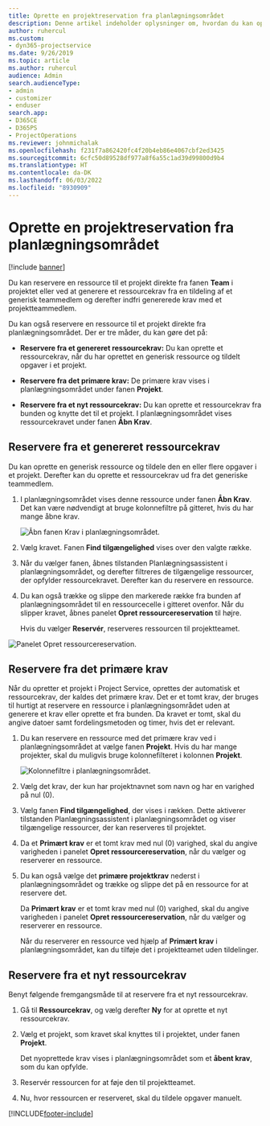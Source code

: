 ```yaml
---
title: Oprette en projektreservation fra planlægningsområdet
description: Denne artikel indeholder oplysninger om, hvordan du kan oprette en projektreservation fra planlægningsområdet.
author: ruhercul
ms.custom:
- dyn365-projectservice
ms.date: 9/26/2019
ms.topic: article
ms.author: ruhercul
audience: Admin
search.audienceType:
- admin
- customizer
- enduser
search.app:
- D365CE
- D365PS
- ProjectOperations
ms.reviewer: johnmichalak
ms.openlocfilehash: f231f7a862420fc4f20b4eb86e4067cbf2ed3425
ms.sourcegitcommit: 6cfc50d89528df977a8f6a55c1ad39d99800d9b4
ms.translationtype: HT
ms.contentlocale: da-DK
ms.lasthandoff: 06/03/2022
ms.locfileid: "8930909"
---
```

# <a name="create-a-project-booking-from-the-schedule-board"></a>Oprette en projektreservation fra planlægningsområdet

[!include [banner](../includes/psa-now-project-operations.md)]

Du kan reservere en ressource til et projekt direkte fra fanen **Team** i projektet eller ved at generere et ressourcekrav fra en tildeling af et generisk teammedlem og derefter indfri genererede krav med et projektteammedlem.

Du kan også reservere en ressource til et projekt direkte fra planlægningsområdet. Der er tre måder, du kan gøre det på:

- **Reservere fra et genereret ressourcekrav:** Du kan oprette et ressourcekrav, når du har oprettet en generisk ressource og tildelt opgaver i et projekt.

- **Reservere fra det primære krav:** De primære krav vises i planlægningsområdet under fanen **Projekt**. 

- **Reservere fra et nyt ressourcekrav:** Du kan oprette et ressourcekrav fra bunden og knytte det til et projekt. I planlægningsområdet vises ressourcekravet under fanen **Åbn Krav**.

## <a name="book-from-a-generated-resource-requirement"></a>Reservere fra et genereret ressourcekrav

Du kan oprette en generisk ressource og tildele den en eller flere opgaver i et projekt. Derefter kan du oprette et ressourcekrav ud fra det generiske teammedlem. 

1.  I planlægningsområdet vises denne ressource under fanen **Åbn Krav**. Det kan være nødvendigt at bruge kolonnefiltre på gitteret, hvis du har mange åbne krav. 

    ![Åbn fanen Krav i planlægningsområdet.](media/FAQ-Project-Booking-Schedule-Board-1.png "Skærmbillede af reservations- og tildelingstabel")

2. Vælg kravet. Fanen **Find tilgængelighed** vises over den valgte række.
 
3. Når du vælger fanen, åbnes tilstanden Planlægningsassistent i planlægningsområdet, og derefter filtreres de tilgængelige ressourcer, der opfylder ressourcekravet. Derefter kan du reservere en ressource.

4. Du kan også trække og slippe den markerede række fra bunden af planlægningsområdet til en ressourcecelle i gitteret ovenfor. Når du slipper kravet, åbnes panelet **Opret ressourcereservation** til højre.

    Hvis du vælger **Reservér**, reserveres ressourcen til projektteamet.

![Panelet Opret ressourcereservation.](media/FAQ-Project-Booking-Schedule-Board-6.png "")
 

## <a name="book-from-the-primary-requirement"></a>Reservere fra det primære krav

Når du opretter et projekt i Project Service, oprettes der automatisk et ressourcekrav, der kaldes det primære krav. Det er et tomt krav, der bruges til hurtigt at reservere en ressource i planlægningsområdet uden at generere et krav eller oprette et fra bunden. Da kravet er tomt, skal du angive datoer samt fordelingsmetoden og timer, hvis det er relevant. 

1. Du kan reservere en ressource med det primære krav ved i planlægningsområdet at vælge fanen **Projekt**. Hvis du har mange projekter, skal du muligvis bruge kolonnefilteret i kolonnen **Projekt**.

   ![Kolonnefiltre i planlægningsområdet.](media/FAQ-Project-Booking-Schedule-Board-2.png "Skærmbillede af reservations- og tildelingstabel")

2. Vælg det krav, der kun har projektnavnet som navn og har en varighed på nul (0).

3. Vælg fanen **Find tilgængelighed**, der vises i rækken. Dette aktiverer tilstanden Planlægningsassistent i planlægningsområdet og viser tilgængelige ressourcer, der kan reserveres til projektet.

4. Da et **Primært krav** er et tomt krav med nul (0) varighed, skal du angive varigheden i panelet **Opret ressourcereservation**, når du vælger og reserverer en ressource.

5. Du kan også vælge det **primære projektkrav** nederst i planlægningsområdet og trække og slippe det på en ressource for at reservere det.
 
    Da **Primært krav** er et tomt krav med nul (0) varighed, skal du angive varigheden i panelet **Opret ressourcereservation**, når du vælger og reserverer en ressource.
 
    Når du reserverer en ressource ved hjælp af **Primært krav** i planlægningsområdet, kan du tilføje det i projektteamet uden tildelinger.
 
## <a name="book-from-a-new-resource-requirement"></a>Reservere fra et nyt ressourcekrav
Benyt følgende fremgangsmåde til at reservere fra et nyt ressourcekrav. 

1. Gå til **Ressourcekrav**, og vælg derefter **Ny** for at oprette et nyt ressourcekrav.

2. Vælg et projekt, som kravet skal knyttes til i projektet, under fanen **Projekt**.
 
    Det nyoprettede krav vises i planlægningsområdet som et **åbent krav**, som du kan opfylde.

3. Reservér ressourcen for at føje den til projektteamet.

4. Nu, hvor ressourcen er reserveret, skal du tildele opgaver manuelt.



[!INCLUDE[footer-include](../includes/footer-banner.md)]
